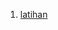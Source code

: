 
1. [latihan](https://github.com/Nurimamasbait/tekn-cloud-computing/blob/e2adc231c65fb57210b2f3151046859d3ee97a96/minggu-06/latihan.md)
